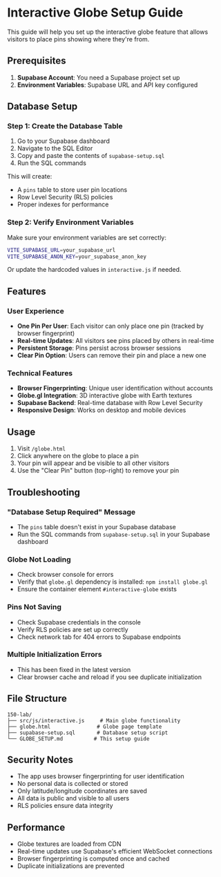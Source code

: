# Interactive Globe Setup Guide

This guide will help you set up the interactive globe feature that allows visitors to place pins showing where they're from.

## Prerequisites

1. **Supabase Account**: You need a Supabase project set up
2. **Environment Variables**: Supabase URL and API key configured

## Database Setup

### Step 1: Create the Database Table

1. Go to your Supabase dashboard
2. Navigate to the SQL Editor
3. Copy and paste the contents of `supabase-setup.sql`
4. Run the SQL commands

This will create:

- A `pins` table to store user pin locations
- Row Level Security (RLS) policies
- Proper indexes for performance

### Step 2: Verify Environment Variables

Make sure your environment variables are set correctly:

```bash
VITE_SUPABASE_URL=your_supabase_url
VITE_SUPABASE_ANON_KEY=your_supabase_anon_key
```

Or update the hardcoded values in `interactive.js` if needed.

## Features

### User Experience

- **One Pin Per User**: Each visitor can only place one pin (tracked by browser fingerprint)
- **Real-time Updates**: All visitors see pins placed by others in real-time
- **Persistent Storage**: Pins persist across browser sessions
- **Clear Pin Option**: Users can remove their pin and place a new one

### Technical Features

- **Browser Fingerprinting**: Unique user identification without accounts
- **Globe.gl Integration**: 3D interactive globe with Earth textures
- **Supabase Backend**: Real-time database with Row Level Security
- **Responsive Design**: Works on desktop and mobile devices

## Usage

1. Visit `/globe.html`
2. Click anywhere on the globe to place a pin
3. Your pin will appear and be visible to all other visitors
4. Use the "Clear Pin" button (top-right) to remove your pin

## Troubleshooting

### "Database Setup Required" Message

- The `pins` table doesn't exist in your Supabase database
- Run the SQL commands from `supabase-setup.sql` in your Supabase dashboard

### Globe Not Loading

- Check browser console for errors
- Verify that `globe.gl` dependency is installed: `npm install globe.gl`
- Ensure the container element `#interactive-globe` exists

### Pins Not Saving

- Check Supabase credentials in the console
- Verify RLS policies are set up correctly
- Check network tab for 404 errors to Supabase endpoints

### Multiple Initialization Errors

- This has been fixed in the latest version
- Clear browser cache and reload if you see duplicate initialization

## File Structure

```
150-lab/
├── src/js/interactive.js     # Main globe functionality
├── globe.html               # Globe page template
├── supabase-setup.sql       # Database setup script
└── GLOBE_SETUP.md          # This setup guide
```

## Security Notes

- The app uses browser fingerprinting for user identification
- No personal data is collected or stored
- Only latitude/longitude coordinates are saved
- All data is public and visible to all users
- RLS policies ensure data integrity

## Performance

- Globe textures are loaded from CDN
- Real-time updates use Supabase's efficient WebSocket connections
- Browser fingerprinting is computed once and cached
- Duplicate initializations are prevented
